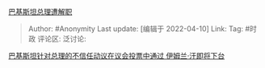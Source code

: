[巴基斯坦总理遭解职](https://zhuanlan.zhihu.com/p/495929066)

> Author: #Anonymity
> Last update: [编辑于 2022-04-10]
> Link:
> Tag: #时政
> 评论区:
> 泛讨论:

[巴基斯坦针对总理的不信任动议在议会投票中通过 伊姆兰·汗即将下台](http://link.zhihu.com/?target=https%3A//news.sina.cn/2022-04-10/detail-imcwiwst0906540.d.html)
